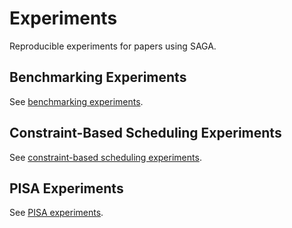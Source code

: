 # Experiments
Reproducible experiments for papers using SAGA.

## Benchmarking Experiments
See [benchmarking experiments](benchmarking).

## Constraint-Based Scheduling Experiments
See [constraint-based scheduling experiments](constraints).

## PISA Experiments
See [PISA experiments](pisa).
